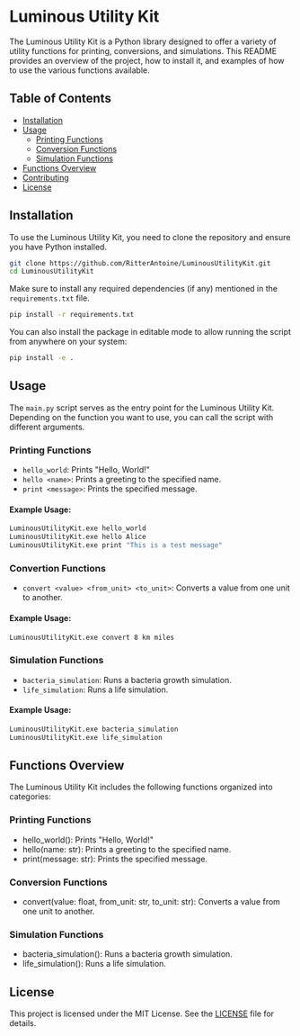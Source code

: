 # Luminous Utility Kit

The Luminous Utility Kit is a Python library designed to offer a variety of utility functions for printing, conversions, and simulations. This README provides an overview of the project, how to install it, and examples of how to use the various functions available.

## Table of Contents
- [Installation](#installation)
- [Usage](#usage)
  - [Printing Functions](#printing-functions)
  - [Conversion Functions](#conversion-functions)
  - [Simulation Functions](#simulation-functions)
- [Functions Overview](#functions-overview)
- [Contributing](#contributing)
- [License](#license)

## Installation

To use the Luminous Utility Kit, you need to clone the repository and ensure you have Python installed.

```sh
git clone https://github.com/RitterAntoine/LuminousUtilityKit.git
cd LuminousUtilityKit
```
Make sure to install any required dependencies (if any) mentioned in the `requirements.txt` file.

```sh
pip install -r requirements.txt
```

You can also install the package in editable mode to allow running the script from anywhere on your system:

```sh
pip install -e .
```

## Usage

The `main.py` script serves as the entry point for the Luminous Utility Kit. Depending on the function you want to use, you can call the script with different arguments.

### Printing Functions

- `hello_world`: Prints "Hello, World!"
- `hello <name>`: Prints a greeting to the specified name.
- `print <message>`: Prints the specified message.

#### Example Usage:

```sh
LuminousUtilityKit.exe hello_world
LuminousUtilityKit.exe hello Alice
LuminousUtilityKit.exe print "This is a test message"
```

### Convertion Functions

- `convert <value> <from_unit> <to_unit>`: Converts a value from one unit to another.

#### Example Usage:

```sh
LuminousUtilityKit.exe convert 8 km miles
```

### Simulation Functions

- `bacteria_simulation`: Runs a bacteria growth simulation.
- `life_simulation`: Runs a life simulation.

#### Example Usage:

```sh
LuminousUtilityKit.exe bacteria_simulation
LuminousUtilityKit.exe life_simulation
```

## Functions Overview

The Luminous Utility Kit includes the following functions organized into categories:

### Printing Functions

- hello_world(): Prints "Hello, World!"
- hello(name: str): Prints a greeting to the specified name.
- print(message: str): Prints the specified message.

### Conversion Functions

- convert(value: float, from_unit: str, to_unit: str): Converts a value from one unit to another.

### Simulation Functions

- bacteria_simulation(): Runs a bacteria growth simulation.
- life_simulation(): Runs a life simulation.

## License

This project is licensed under the MIT License. See the [LICENSE](LICENSE.txt) file for details.
